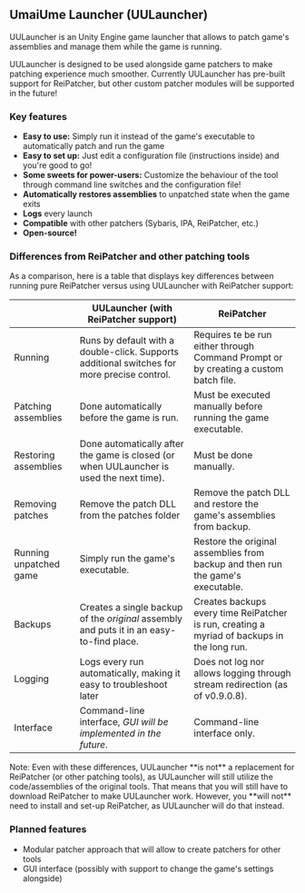 ## UmaiUme Launcher (**UULauncher**)

UULauncher is an Unity Engine game launcher that allows to patch game's assemblies and manage them while the game is running.

UULauncher is designed to be used alongside game patchers to make patching experience much smoother.
Currently UULauncher has pre-built support for ReiPatcher, but other custom patcher modules will be supported in the future!

### Key features

* **Easy to use:** Simply run it instead of the game's executable to automatically patch and run the game
* **Easy to set up:** Just edit a configuration file (instructions inside) and you're good to go!
* **Some sweets for power-users:** Customize the behaviour of the tool through command line switches and the configuration file!
* **Automatically restores assemblies** to unpatched state when the game exits
* **Logs** every launch
* **Compatible** with other patchers (Sybaris, IPA, ReiPatcher, etc.)
* **Open-source!**


### Differences from ReiPatcher and other patching tools
As a comparison, here is a table that displays key differences between running pure ReiPatcher versus using UULauncher with ReiPatcher support:

|  | UULauncher (with ReiPatcher support) | ReiPatcher |
| ---- | ---------- | --------- |
| Running | Runs by default with a double-click. Supports additional switches for more precise control. | Requires te be run either through Command Prompt or by creating a custom batch file. |
| Patching assemblies | Done automatically before the game is run. | Must be executed manually before running the game executable. |
| Restoring assemblies | Done automatically after the game is closed (or when UULauncher is used the next time). | Must be done manually. |
| Removing patches | Remove the patch DLL from the patches folder | Remove the patch DLL and restore the game's assemblies from backup. |
| Running unpatched game | Simply run the game's executable. | Restore the original assemblies from backup and then run the game's executable. |
| Backups | Creates a single backup of the *original* assembly and puts it in an easy-to-find place. | Creates backups every time ReiPatcher is run, creating a myriad of backups in the long run. |
| Logging | Logs every run automatically, making it easy to troubleshoot later | Does not log nor allows logging through stream redirection (as of v0.9.0.8). |
| Interface | Command-line interface, *GUI will be implemented in the future*. | Command-line interface only. |

<div class="alert alert-info" role="alert">
<span class="glyphicon glyphicon-exclamation-sign" aria-hidden="true"></span>
<span class="sr-only">Note:</span>
<span class="alert-text">
Even with these differences, UULauncher **is not** a replacement for ReiPatcher (or other patching tools), as UULauncher will still utilize the code/assemblies
of the original tools. That means that you will still have to download ReiPatcher to make UULauncher work. However, you **will not** need to install and set-up ReiPatcher, as UULauncher will do that instead.
</span>
</div>

### Planned features

* Modular patcher approach that will allow to create patchers for other tools
* GUI interface (possibly with support to change the game's settings alongside)